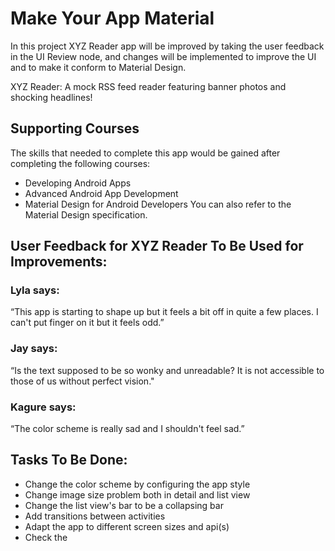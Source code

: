 # Make Your App Material

In this project XYZ Reader app will be improved by taking the user feedback in the UI Review node, and changes will be implemented to improve the UI and to make it conform to Material Design.

XYZ Reader: A mock RSS feed reader featuring banner photos and shocking headlines!

## Supporting Courses

The skills that needed to complete this app would be gained after completing the following courses:
- Developing Android Apps
- Advanced Android App Development
- Material Design for Android Developers
You can also refer to the Material Design specification.

## User Feedback for XYZ Reader To Be Used for Improvements:

### Lyla says:
“This app is starting to shape up but it feels a bit off in quite a few places. I can't put finger on it but it feels odd.”

### Jay says:
“Is the text supposed to be so wonky and unreadable? It is not accessible to those of us without perfect vision."

### Kagure says:
“The color scheme is really sad and I shouldn't feel sad.”

## Tasks To Be Done:
- Change the color scheme by configuring the app style
- Change image size problem both in detail and list view
- Change the list view's bar to be a collapsing bar
- Add transitions between activities
- Adapt the app to different screen sizes and api(s)
- Check the 